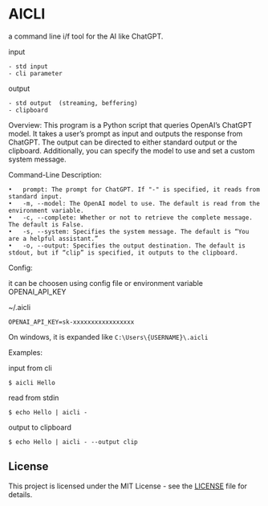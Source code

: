 # AICLI

a command line i/f tool for the AI like ChatGPT.

input

    - std input
    - cli parameter

output

    - std output  (streaming, beffering)
    - clipboard

Overview:
This program is a Python script that queries OpenAI’s ChatGPT model. It takes a user’s prompt as input and outputs the response from ChatGPT. The output can be directed to either standard output or the clipboard. Additionally, you can specify the model to use and set a custom system message.

Command-Line Description:

    •	prompt: The prompt for ChatGPT. If "-" is specified, it reads from standard input.
    •	-m, --model: The OpenAI model to use. The default is read from the environment variable.
    •	-c, --complete: Whether or not to retrieve the complete message. The default is False.
    •	-s, --system: Specifies the system message. The default is “You are a helpful assistant.”
    •	-o, --output: Specifies the output destination. The default is stdout, but if “clip” is specified, it outputs to the clipboard.

Config:

it can be choosen using config file or environment variable OPENAI_API_KEY

~/.aicli

```
OPENAI_API_KEY=sk-xxxxxxxxxxxxxxxxx
```

On windows, it is expanded like `C:\Users\{USERNAME}\.aicli`

Examples:

input from cli

```
$ aicli Hello
```

read from stdin

```
$ echo Hello | aicli -
```

output to clipboard

```
$ echo Hello | aicli - --output clip
```

## License

This project is licensed under the MIT License - see the [LICENSE](LICENSE) file for details.
